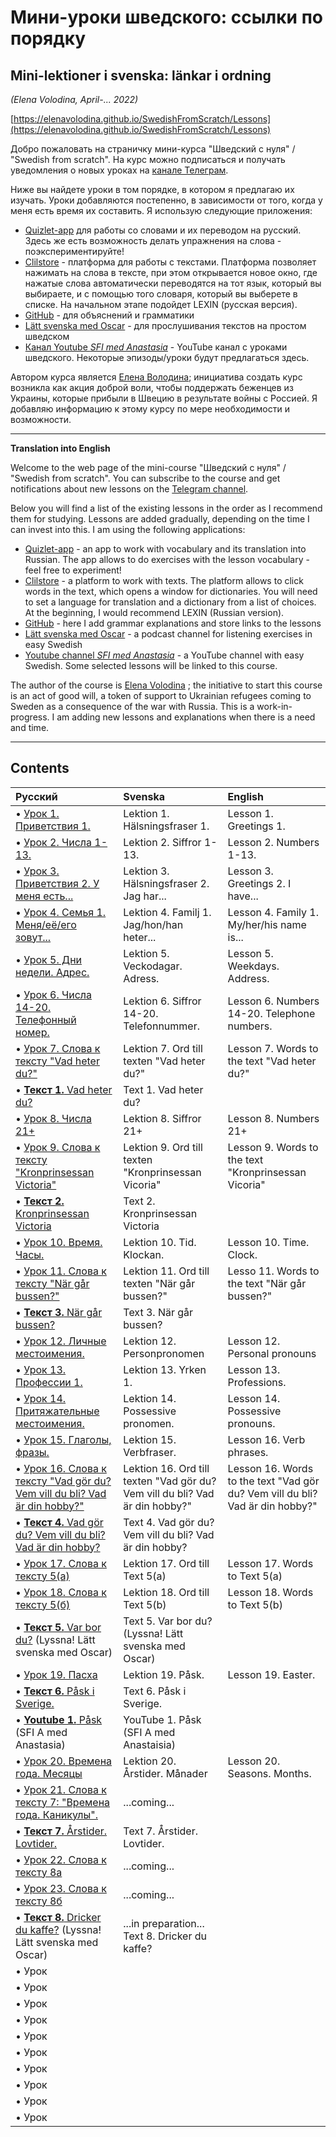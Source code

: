 # Мини-уроки шведского: ссылки по порядку
## Mini-lektioner i svenska: länkar i ordning 

*(Elena Volodina, April-... 2022)*

[https://elenavolodina.github.io/SwedishFromScratch/Lessons](https://elenavolodina.github.io/SwedishFromScratch/Lessons)

Добро пожаловать на страничку мини-курса "Шведский с нуля" / "Swedish from scratch". На курс можно подписаться и получать уведомления о новых уроках на [канале Телеграм](https://t.me/quizlet4swedish). 

Ниже вы найдете уроки в том порядке, в котором я предлагаю их изучать. Уроки добавляются постепенно, в зависимости от того, когда у меня есть время их составить. Я использую следующие приложения:

* [Quizlet-app](https://quizlet.com/class/22036236/) для работы со словами и их переводом на русский. Здесь же есть возможность делать упражнения на слова - поэкспериментируйте! 
* [Clilstore](https://clilstore.eu/clilstore/index.php) - платформа для работы с текстами. Платформа позволяет нажимать на слова в тексте, при этом открывается новое окно, где нажатые слова автоматически переводятся на тот язык, который вы выбираете, и с помощью того словаря, который вы выберете в списке. На начальном этапе подойдет LEXIN (русская версия). 
* [GitHub](https://elenavolodina.github.io/SwedishFromScratch/Lessons) - для объяснений и грамматики
* [Lätt svenska med Oscar](https://podcasts.apple.com/us/podcast/swedish-podcast-for-beginners-l%C3%A4tt-svenska-med-oskar/id1579313463) - для прослушивания текстов на простом шведском 
* [Канал Youtube _SFI med Anastasia_](https://www.youtube.com/channel/UCsBJdKJxjnCf_6BxcmZHadw) - YouTube канал с уроками шведского. Некоторые эпизоды/уроки будут предлагаться здесь.

Автором курса является [Елена Володина](https://spraakbanken.gu.se/en/about/staff/elena); инициатива создать курс возникла как акция доброй воли, чтобы поддержать беженцев из Украины, которые прибыли в Швецию в результате войны с Россией.
Я добавляю информацию к этому курсу по мере необходимости и возможности. 

_____________________________________________________________________________________

**Translation into English**

Welcome to the web page of the mini-course "Шведский с нуля" / "Swedish from scratch". You can subscribe to the course and get notifications about new lessons on the [Telegram channel](https://t.me/quizlet4swedish). 

Below you will find a list of the existing lessons in the order as I recommend them for studying. Lessons are added gradually, depending on the time I can invest into this. I am using the following applications:

* [Quizlet-app](https://quizlet.com/class/22036236/) - an app to work with vocabulary and its translation into Russian. The app allows to do exercises with the lesson vocabulary - feel free to experiment! 
* [Clilstore](https://clilstore.eu/clilstore/index.php) - a platform to work with texts. The platform allows to click words in the text, which opens a window for dictionaries. You will need to set a language for translation and a dictionary from a list of choices. At the beginning, I would recommend LEXIN (Russian version). 
* [GitHub](https://elenavolodina.github.io/SwedishFromScratch/Lessons) - here I add grammar explanations and store links to the lessons
* [Lätt svenska med Oscar](https://podcasts.apple.com/us/podcast/swedish-podcast-for-beginners-l%C3%A4tt-svenska-med-oskar/id1579313463) - a podcast channel for listening exercises in easy Swedish 
* [Youtube channel _SFI med Anastasia_](https://www.youtube.com/channel/UCsBJdKJxjnCf_6BxcmZHadw) - a YouTube channel with easy Swedish. Some selected lessons will be linked to this course.

The author of the course is [Elena Volodina](https://spraakbanken.gu.se/en/about/staff/elena) ; the initiative to start this course is an act of good will, a token of support to Ukrainian refugees coming to Sweden as a consequence of the war with Russia.
This is a work-in-progress. I am adding new lessons and explanations when there is a need and time. 

_____________________________________________________________________________________

## Contents

| Русский |  Svenska | English |
|:-------------|:--------------|:--------------
|• [Урок 1. Приветствия 1.](https://quizlet.com/686185459/%D0%A3%D1%80%D0%BE%D0%BA-1-flash-cards/) | Lektion 1. Hälsningsfraser 1. |  Lesson 1. Greetings 1.|
|• [Урок 2. Числа 1-13.](https://quizlet.com/686186796/%D0%A3%D1%80%D0%BE%D0%BA-2-flash-cards/) | Lektion 2. Siffror 1-13. | Lesson 2. Numbers 1-13.  | |
|• [Урок 3. Приветствия 2. У меня есть...](https://quizlet.com/686387579/%D0%A3%D1%80%D0%BE%D0%BA-3-flash-cards/) | Lektion 3. Hälsningsfraser 2. Jag har... | Lesson 3. Greetings 2. I have...|
|• [Урок 4. Семья 1. Меня/её/его зовут...](https://quizlet.com/686391035/%D0%A3%D1%80%D0%BE%D0%BA-4-flash-cards/) | Lektion 4. Familj 1. Jag/hon/han heter... | Lesson 4. Family 1. My/her/his name is... | 
|• [Урок 5. Дни недели. Адрес.](https://quizlet.com/686394414/%D0%A3%D1%80%D0%BE%D0%BA-5-flash-cards/) | Lektion 5. Veckodagar. Adress. | Lesson 5. Weekdays. Address. | 
|• [Урок 6. Числа 14-20. Телефонный номер.](https://quizlet.com/686408178/%D0%A3%D1%80%D0%BE%D0%BA-6-flash-cards/) | Lektion 6. Siffror 14-20. Telefonnummer. | Lesson 6. Numbers 14-20. Telephone numbers. |
|• [Урок 7. Слова к тексту "Vad heter du?"](https://quizlet.com/688326916/%D0%A3%D1%80%D0%BE%D0%BA-7-%D0%A2%D0%B5%D0%BA%D1%81%D1%82-1-flash-cards/) | Lektion 7. Ord till texten "Vad heter du?" | Lesson 7. Words to the text "Vad heter du?" | 
|• [**Текст 1.** Vad heter du?](https://multidict.net/wordlink/?navsize=1&sl=sv&url=https://multidict.net/clilstore/page.php?id=10359{and}user=elena.v.gu{and}hl=ru) | Text 1. Vad heter du? | |
|• [Урок 8. Числа 21+](https://quizlet.com/688888176/%D0%A3%D1%80%D0%BE%D0%BA-8-flash-cards/) | Lektion 8. Siffror 21+ | Lesson 8. Numbers 21+ | 
|• [Урок 9. Слова к тексту "Kronprinsessan Victoria"](https://quizlet.com/689280500/%D0%A3%D1%80%D0%BE%D0%BA-9-%D0%A2%D0%B5%D0%BA%D1%81%D1%82-2-flash-cards/) | Lektion 9. Ord till texten "Kronprinsessan Vicoria" | Lesson 9. Words to the text "Kronprinsessan Vicoria" | 
|• [**Текст 2.** Kronprinsessan Victoria](https://multidict.net/wordlink/?navsize=1&sl=sv&url=https://multidict.net/clilstore/page.php?id=10366{and}user=elena.v.gu{and}hl=ru) | Text 2. Kronprinsessan Victoria | |
|• [Урок 10. Время. Часы.](https://quizlet.com/689789678/%D0%A3%D1%80%D0%BE%D0%BA-10-flash-cards/) | Lektion 10. Tid. Klockan. | Lesson 10. Time. Clock. |
|• [Урок 11. Слова к тексту "När går bussen?"](https://quizlet.com/690008419/%D0%A3%D1%80%D0%BE%D0%BA-11-%D0%A2%D0%B5%D0%BA%D1%81%D1%82-3-flash-cards/) | Lektion 11. Ord till texten "När går bussen?" | Lesso 11. Words to the text "När går bussen?" |
|• [**Текст 3.** När går bussen?](https://multidict.net/wordlink/?navsize=1&sl=sv&url=https://multidict.net/clilstore/page.php?id=10375{and}user=elena.v.gu{and}hl=ru) | Text 3. När går bussen?| | 
|• [Урок 12. Личные местоимения.](https://quizlet.com/690468663/%D0%A3%D1%80%D0%BE%D0%BA-12-%D0%9C%D0%B5%D1%81%D1%82%D0%BE%D0%B8%D0%BC%D0%B5%D0%BD%D0%B8%D1%8F-flash-cards/) | Lektion 12. Personpronomen | Lesson 12. Personal pronouns | 
|• [Урок 13. Профессии 1.](https://quizlet.com/690702769/%D0%A3%D1%80%D0%BE%D0%BA-13-%D0%9F%D1%80%D0%BE%D1%84%D0%B5%D1%81%D1%81%D0%B8%D0%B8-flash-cards/) | Lektion 13. Yrken 1. | Lesson 13. Professions. |
|• [Урок 14. Притяжательные местоимения.](https://quizlet.com/690955754/%D0%A3%D1%80%D0%BE%D0%BA-14-%D0%9F%D1%80%D0%B8%D1%82%D1%8F%D0%B6%D0%B0%D1%82%D0%B5%D0%BB%D1%8C%D0%BD%D1%8B%D0%B5-%D0%BC%D0%B5%D1%81%D1%82%D0%BE%D0%B8%D0%BC%D0%B5%D0%BD%D0%B8%D1%8F-flash-cards/) | Lektion 14. Possessive pronomen. | Lesson 14. Possessive pronouns.|
|• [Урок 15. Глаголы, фразы. ](https://quizlet.com/691038864/%D0%A3%D1%80%D0%BE%D0%BA-15-%D0%93%D0%BB%D0%B0%D0%B3%D0%BE%D0%BB%D1%8B-%D1%84%D1%80%D0%B0%D0%B7%D1%8B-flash-cards/) | Lektion 15. Verbfraser. | Lesson 16. Verb phrases. |
|• [Урок 16. Слова к тексту "Vad gör du? Vem vill du bli? Vad är din hobby?" ](https://quizlet.com/691053430/%D0%A3%D1%80%D0%BE%D0%BA-16-%D0%A2%D0%B5%D0%BA%D1%81%D1%82-4-flash-cards/) | Lektion 16. Ord till texten "Vad gör du? Vem vill du bli? Vad är din hobby?" | Lesson 16. Words to the text "Vad gör du? Vem vill du bli? Vad är din hobby?" |
|• [**Текст 4.** Vad gör du? Vem vill du bli? Vad är din hobby?](http://multidict.net/wordlink/?navsize=1&sl=sv&url=http://multidict.net/clilstore/page.php?id=10383{and}user=elena.v.gu{and}hl=ru) | Text 4. Vad gör du? Vem vill du bli? Vad är din hobby?| |
|• [Урок 17. Слова к тексту 5(а)](https://quizlet.com/691881523/%D0%A3%D1%80%D0%BE%D0%BA-17-%D0%A2%D0%B5%D0%BA%D1%81%D1%82-5%D0%B0-flash-cards/)| Lektion 17. Ord till Text 5(a)| Lesson 17. Words to Text 5(a) | 
|• [Урок 18. Слова к тексту 5(б)](https://quizlet.com/691902987/%D0%A3%D1%80%D0%BE%D0%BA-18-%D0%A2%D0%B5%D0%BA%D1%81%D1%82-5%D0%B1-flash-cards/) | Lektion 18. Ord till Text 5(b)| Lesson 18. Words to Text 5(b) | |
|• [**Текст 5.** Var bor du?](https://clilstore.eu/wordlink/?navsize=1&sl=sv&url=https://clilstore.eu/clilstore/page.php?id=10386{and}user=elena.v.gu{and}hl=ru) (Lyssna! Lätt svenska med Oscar)| Text 5. Var bor du? (Lyssna! Lätt svenska med Oscar)| | 
|• [Урок 19. Пасха](https://quizlet.com/692519823/%D0%A3%D1%80%D0%BE%D0%BA-19-%D0%9F%D0%B0%D1%81%D1%85%D0%B0-flash-cards/) | Lektion 19. Påsk. | Lesson 19. Easter.| 
|• [**Текст 6.** Påsk i Sverige.](https://clilstore.eu/wordlink/?navsize=1&sl=sv&url=https://clilstore.eu/clilstore/page.php?id=10387{and}hl=ru)| Text 6. Påsk i Sverige. ||
|• [**Youtube 1.** Påsk](https://www.youtube.com/watch?v=rICKA6XDi68) (SFI A med Anastasia)| YouTube 1. Påsk (SFI A med Anastaisia)| | |
|• [Урок 20. Времена года. Месяцы](https://quizlet.com/693054088/%D0%A3%D1%80%D0%BE%D0%BA-20-%D0%92%D1%80%D0%B5%D0%BC%D0%B5%D0%BD%D0%B0-%D0%B3%D0%BE%D0%B4%D0%B0-%D0%9C%D0%B5%D1%81%D1%8F%D1%86%D1%8B-flash-cards/)| Lektion 20. Årstider. Månader |Lesson 20. Seasons. Months. | 
|• [Урок 21. Слова к тексту 7: "Времена года. Каникулы".]()| ...coming...| | |
|• [**Текст 7.** Årstider. Lovtider.](https://clilstore.eu/wordlink/?navsize=1&sl=sv&url=https://clilstore.eu/clilstore/page.php?id=10390{and}hl=ru)|Text 7. Årstider. Lovtider. ||
|• [Урок 22. Слова к тексту 8а]()| ...coming...| | |
|• [Урок 23. Слова к тексту 8б]()| ...coming...| | |
|• [**Текст 8.** Dricker du kaffe?](https://clilstore.eu/wordlink/?navsize=1&sl=sv&url=https://clilstore.eu/clilstore/page.php?id=10388{and}hl=ru) (Lyssna! Lätt svenska med Oscar)| ...in preparation... Text 8. Dricker du kaffe? ||
|• Урок| | | |
|• Урок| | | |
|• Урок| | | |
|• Урок| | | |
|• Урок| | | |
|• Урок| | | |
|• Урок| | | |
|• Урок| | | |
|• Урок| | | |
|• Урок| | | |
